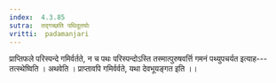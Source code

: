 ```yaml
---
index:  4.3.85
sutra:  तद्गच्छति पथिदूतयोः
vritti:  padamanjari
---
```


प्राप्तिफले परिस्पन्दे गमिर्वर्तते, न च पथः परिस्पन्दोऽस्ति तस्मात्पुरुषवर्त्ति गमनं पथ्युपचर्यत इत्याह---तत्स्थेष्विति । अथवेति । प्राप्तावपि गमिर्वर्वते, यथा देवभूयङ्गत इति ।।
